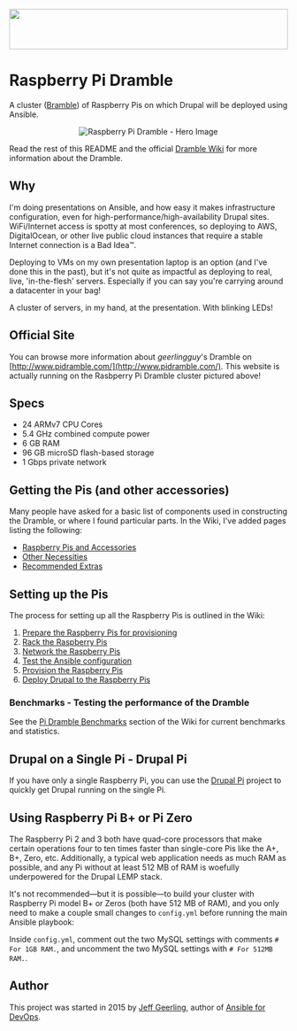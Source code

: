 <a href="http://www.pidramble.com"><img src="https://raw.githubusercontent.com/geerlingguy/raspberry-pi-dramble/master/images/logo.svg" width="100%" height="73"></a>

# Raspberry Pi Dramble

A cluster ([Bramble](http://elinux.org/Bramble)) of Raspberry Pis on which Drupal will be deployed using Ansible.

<p align="center"><img src="https://raw.githubusercontent.com/geerlingguy/raspberry-pi-dramble/master/images/raspberry-pi-dramble-hero.jpg" alt="Raspberry Pi Dramble - Hero Image" /></p>

Read the rest of this README and the official [Dramble Wiki](http://www.pidramble.com/wiki) for more information about the Dramble.

## Why

I'm doing presentations on Ansible, and how easy it makes infrastructure configuration, even for high-performance/high-availability Drupal sites. WiFi/Internet access is spotty at most conferences, so deploying to AWS, DigitalOcean, or other live public cloud instances that require a stable Internet connection is a Bad Idea™.

Deploying to VMs on my own presentation laptop is an option (and I've done this in the past), but it's not quite as impactful as deploying to real, live, 'in-the-flesh' servers. Especially if you can say you're carrying around a datacenter in your bag!

A cluster of servers, in my hand, at the presentation. With blinking LEDs!

## Official Site

You can browse more information about _geerlingguy_'s Dramble on [http://www.pidramble.com/](http://www.pidramble.com/). This website is actually running on the Rasbperry Pi Dramble cluster pictured above!

## Specs

  - 24 ARMv7 CPU Cores
  - 5.4 GHz combined compute power
  - 6 GB RAM
  - 96 GB microSD flash-based storage
  - 1 Gbps private network

## Getting the Pis (and other accessories)

Many people have asked for a basic list of components used in constructing the Dramble, or where I found particular parts. In the Wiki, I've added pages listing the following:

  - [Raspberry Pis and Accessories](http://www.pidramble.com/wiki/hardware/pis)
  - [Other Necessities](http://www.pidramble.com/wiki/hardware/necessities)
  - [Recommended Extras](http://www.pidramble.com/wiki/hardware/extras)

## Setting up the Pis

The process for setting up all the Raspberry Pis is outlined in the Wiki:

  1. [Prepare the Raspberry Pis for provisioning](http://www.pidramble.com/wiki/setup/prepare)
  2. [Rack the Raspberry Pis](http://www.pidramble.com/wiki/setup/rack)
  3. [Network the Raspberry Pis](http://www.pidramble.com/wiki/setup/network)
  4. [Test the Ansible configuration](http://www.pidramble.com/wiki/setup/test-ansible)
  5. [Provision the Raspberry Pis](http://www.pidramble.com/wiki/setup/provision)
  6. [Deploy Drupal to the Raspberry Pis](http://www.pidramble.com/wiki/setup/deploy-drupal)

### Benchmarks - Testing the performance of the Dramble

See the [Pi Dramble Benchmarks](http://www.pidramble.com/wiki/benchmarks) section of the Wiki for current benchmarks and statistics.

## Drupal on a Single Pi - Drupal Pi

If you have only a single Raspberry Pi, you can use the [Drupal Pi](https://github.com/geerlingguy/drupal-pi) project to quickly get Drupal running on the single Pi.

## Using Raspberry Pi B+ or Pi Zero

The Raspberry Pi 2 and 3 both have quad-core processors that make certain operations four to ten times faster than single-core Pis like the A+, B+, Zero, etc. Additionally, a typical web application needs as much RAM as possible, and any Pi without at least 512 MB of RAM is woefully underpowered for the Drupal LEMP stack.

It's not recommended—but it is possible—to build your cluster with Raspberry Pi model B+ or Zeros (both have 512 MB of RAM), and you only need to make a couple small changes to `config.yml` before running the main Ansible playbook:

Inside `config.yml`, comment out the two MySQL settings with comments `# For 1GB RAM.`, and uncomment the two MySQL settings with `# For 512MB RAM.`.

## Author

This project was started in 2015 by [Jeff Geerling](http://www.jeffgeerling.com/), author of [Ansible for DevOps](http://www.ansiblefordevops.com/).
